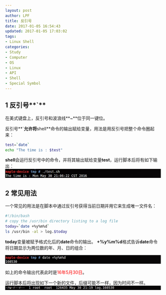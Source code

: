 ```yaml
---
layout: post
author: LPF
title: 反引号
date: 2017-01-05 16:54:43
updated: 2017-01-05 17:03:02
tags:
- Linux Shell
categories:
- Study
- Computer
- OS
- Linux
- API
- Shell
- Special Symbol
---
```

## 1 反引号**`**

在美式键盘上，反引号和波浪线**~**位于同一键位。

反引号**`**允许将**shell**命令的输出赋给变量，用法是用反引号把整个命令圈起来：

```sh
test=`date`
echo "The time is : $test"
```

**shell**会运行反引号中的命令，并将其输出赋给变量**test**，运行脚本后将有如下输出：
![](../post_img/586e09cdab6441236e004750)

## 2 常见用法

一个常见的用法是在脚本中通过反引号获得当前日期并用它来生成唯一文件名：

```sh
#!/bin/bash
# copy the /usr/bin directory listing to a log file
today=`date +%y%m%d`
ls /usr/bin -al > log.$today
```

**today**变量被赋予格式化后的**date**命令的输出。
**+%y%m%d**格式告诉**date**命令将日期显示为两位数的年、月、日的组合：

![](../post_img/586e09ebab6441236e004755)

如上的命令输出代表此时是<font color=red>16年5月30日</font>。

运行脚本后将出现如下一个新的文件，后缀可能不一样，因为时间不一样。
![](../post_img/586e09f3ab6441209e004870)
